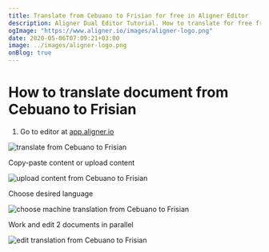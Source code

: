 ```yaml
---
title: Translate from Cebuano to Frisian for free in Aligner Editor
description: Aligner Dual Editor Tutorial. How to translate for free from Cebuano to Frisian. Aligner is multilingual document management platform. 
ogImage: "https://www.aligner.io/images/aligner-logo.png"
date: 2020-05-06T07:09:21+03:00
image: ../images/aligner-logo.png
onBlog: true
---
```


# How to translate document from Cebuano to Frisian

1. Go to editor at [app.aligner.io](https://app.aligner.io "Aligner App web page")

![translate from Cebuano to Frisian](../aligner-blank-editor.png "translate from Cebuano to Frisian")

Copy-paste content or upload content

![upload content from Cebuano to Frisian](../aligner-uploaded-document.png "upload content from Cebuano to Frisian")

Choose desired language

![choose machine translation from Cebuano to Frisian](../aligner-language-dropdown.png "choose machine translation from Cebuano to Frisian")

Work and edit 2 documents in parallel

![edit translation from Cebuano to Frisian](../aligner-double-sitded-editor.png "edit translation from Cebuano to Frisian")

